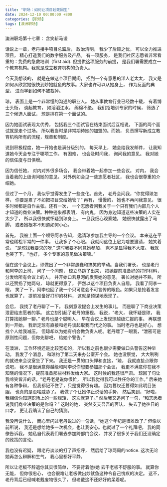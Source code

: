 ```yaml
---
title: "职场：如何让项目起死回生"
date: 2024-12-10 00:00:00 +800
categories: [职场]
tags: [澳洲职场]
---
```


澳洲职场第十七章： 含笑斩马谡

话说上一章，老丹接手项目总监后， 政治清明， 我少了后顾之忧， 可以全力推进项目， 精心打造我们的数字服务及产品。 有一项服务， 是我们社区志愿者非常看重的：免费的急救培训（first aid). 但提供这项服务的前提， 是我们署需要成立一个教育机构。我就是成立教育机构的负责人。 

今天我想谈的， 就是在做这个项目期间， 招到一个有意思的洋人老太太， 我又是如何从欣赏她很快到炒她鱿鱼的故事。大家也许可以从她身上， 作为反面的典型， 进而学到如何不被裁掉。

琼， 表面上是一个非常懂的沟通的职业人。 她从事教育行业已经数十载， 有着博士头衔， 谈起教育， 如滔滔江水， 绵绵不绝。 我们招培训专家的时候， 筛选了三个候选人面试， 琼是排在第一个面试的。

因为她面试表现太优秀， 包括我三个面试官在结束面试后互相说， 下面的两个面试就是走个过场。 所以我当时是非常期待她的加盟的。而她， 负责撰写新成立教育机构所有的流程，规章和制度。

说到积极程度，她一开始也是满分级别的。 每天早上， 她会给我发邮件， 让我知道她今天会专注于哪项工作。 有困难， 也会及时问我， 询问我的意见。 我对她的信任度与日俱增。

因为信任她， 对内对外很多场合， 我会带着她一起参加一些会议。 对内， 我会当着我的上级询问她的意见。 对外例如会见一些志愿者社区， 我也会很尊重的介绍她。

但过了一个月， 我似乎觉得发生了一些变化。首先， 老丹会问我，“你觉得琼怎样， 你要是累了不如把项目交给她管？”  再有， 慢慢的， 她也不再问我意见， 很多时候都是自作主张。还有一次， 一个志愿者问我关于一个只有我们内部几个人才知道的商业决策。种种迹象都表明， 有内鬼。 因为身边知道这些决策的人实在太少了， 所以我很快就怀疑到琼身上。 一旦我细心观察她， 她很快就露出了马脚， 或者她根本不知道如何小心。 

首先， 我被上面一个领导阿李告知， 邀请琼参加我主导的一个会议。 本来这在平常也稀松平常的一件事， 让我多了个心眼。 我就问这位上层为啥要邀请， 她笑着说， “是琼找我要求的呀.” 这时我要不同意她参加， 岂不是显得我不大度。 我就也笑了下，“也好， 多个专家的意见做决策嘛。” 

但在这个会议上，琼做出了一个非常愚蠢和搞笑的举动。当我们署长， 也是老丹和阿李的上司， 问了一个问题， 琼立马跳了出来， 把她提前准备好的打印材料， 分发给所有会议上的人， 并开始口若悬河的发表她的意见。 署长对她并不熟， 所以还赞扬了她两句， 琼就更得意了， 俨然以这个项目负责人自居。 我看了阿李一眼， 笑了一下。阿李也回了我一个只可意会不可言传的眼色。如果只是抢着发言也就算了， 提前准备好打印的材料， 这就是预谋地表现了。

会后， 我找了老丹聊了一下。 我刻意没提会上发生的事儿， 而是聊了下商业决策泄密给志愿者的事。 这立刻引起了老丹的重视。 我说，“老大， 我怀疑是琼， 我打算找她聊一聊。” 老丹也是个聪明人， 早在会议上发现琼越级汇报的事。 再联想到一开始， 我断定琼有直接和老丹谈起取我而代之的事。 当时老丹也是好心， 想找个人给我减压， 但琼却以为她有机会做负责人呢。老丹瞟了一眼我，“泄密可是原则性问题，但你先聊吧， 给她个警告。”

在澳洲， 工作环境还是比较宽松的， 所以我之前也很少需要做口头警告这种举动。 我发了个消息， 和琼约了第二天来办公室开个会。 她也没察觉， 大大咧咧的就进来会议室坐了下来。 我还是一贯的口头禅和直接，“琼， 我就直接点跟你说吧， 我不是很满意你越级和阿李说你想要参加那个会议， 我更不满意你在我不知晓的情况下，提前准备那些材料发给大家。 这时候的我还很严肃。 琼回了句让我啼笑皆非的话，“老丹老是说你很忙， 所以我觉得我可以胜任你的工作。” 后来她有各种争辩， 但我都记不住了，只是觉得很有趣。 因为篡权还篡得如此明目张胆， 也真的是没啥威胁了。 我做了个让她停止说话的手势， 然后笑到，“好啦， 我相信你知道职场上的一些规矩， 这次就算了。” 然后我又追问了一句，“和志愿者说我们商业决策的是你吗？” 这时的她， 突然支支吾吾的否认， 失去了她往日的口才， 更让我确认了自己的猜测。

我没再说什么， 而心里闪过老丹说过的一句话，“她这个年纪是很难改了.” 但像以前所说， 我还是想给她多一次机会，也让我安心。也就过了一个礼拜吧， 我的同僚告诉我， 她私自代表我们署去参加跨部门会议， 并发了很多关于我们还没确定的政策的言论。

我也没有迟疑， 跟老丹淡淡的打了声招呼， 然后给了琼两周的notice. 这次无论她再怎么辩解和生气， 我心里都好平静。

所以让老板不辞退你其实很简单， 不要背着他/她 去干老板不舒服的事。 就算你无能， 但你很忠心， 也会很难让老板做出炒鱿鱼这种令自己愧疚的决定。 这不， 老丹背后已经喊老戴废物很久了， 但老戴这不还好好的呆着呢。